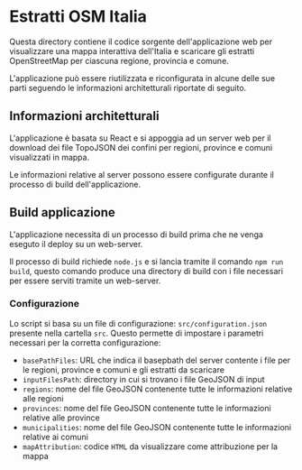 # Estratti OSM Italia

Questa directory contiene il codice sorgente dell'applicazione web per visualizzare una mappa interattiva dell'Italia e scaricare gli estratti OpenStreetMap per ciascuna regione, provincia e comune.

L'applicazione può essere riutilizzata e riconfigurata in alcune delle sue parti seguendo le informazioni architetturali riportate di seguito.

## Informazioni architetturali

L'applicazione è basata su React e si appoggia ad un server web per il download dei file TopoJSON dei confini per regioni, province e comuni visualizzati in mappa.

Le informazioni relative al server possono essere configurate durante il processo di build dell'applicazione.

## Build applicazione

L'applicazione necessita di un processo di build prima che ne venga eseguto il deploy su un web-server.

Il processo di build richiede `node.js` e si lancia tramite il comando `npm run build`, questo comando produce una directory di build con i file necessari per essere serviti tramite un web-server.

### Configurazione

Lo script si basa su un file di configurazione: `src/configuration.json` presente nella cartella `src`. Questo permette di impostare
i parametri necessari per la corretta configurazione:

- `basePathFiles`: URL che indica il basepbath del server contente i file per le regioni, province e comuni e gli estratti da scaricare
- `inputFilesPath`: directory in cui si trovano i file GeoJSON di input
- `regions`: nome del file GeoJSON contenente tutte le informazioni relative alle regioni
- `provinces`: nome del file GeoJSON contenente tutte le informazioni relative alle province
- `municipalities`: nome del file GeoJSON contenente tutte le informazioni relative ai comuni
- `mapAttribution`: codice `HTML` da visualizzare come attribuzione per la mappa
